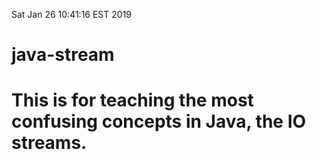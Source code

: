 

Sat Jan 26 10:41:16 EST 2019

# java-stream

# This is for teaching the most confusing concepts in Java, the IO streams.
